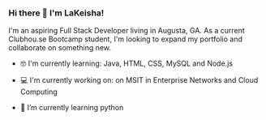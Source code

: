 ### Hi there 👋 I'm LaKeisha!

I'm an aspiring Full Stack Developer living in Augusta, GA.   As a current Clubhou.se Bootcamp student, I'm looking to expand my portfolio and collaborate on something new.

- 🤓 I'm currently learning: Java, HTML, CSS, MySQL and Node.js

- 💻 I'm currently working on: on MSIT in Enterprise Networks and Cloud Computing

- 🌱 I’m currently learning python


<!--
**lrsperrey/lrsperrey** is a ✨ _special_ ✨ repository because its `README.md` (this file) appears on your GitHub profile.

Here are some ideas to get you started:

- 🔭 I’m currently working on ...
- 🌱 I’m currently learning ...
- 👯 I’m looking to collaborate on ...
- 🤔 I’m looking for help with ...
- 💬 Ask me about ...
- 📫 How to reach me: ...
- 😄 Pronouns: ...
- ⚡ Fun fact: ...
-->
